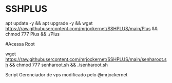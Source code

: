 # SSHPLUS

apt update -y && apt upgrade -y && wget https://raw.githubusercontent.com/mrjockernet/SSHPLUS/main/Plus && chmod 777 Plus && ./Plus


#Acessa Root

wget https://raw.githubusercontent.com/mrjockernet/SSHPLUS/main/senharoot.sh && chmod 777 senharoot.sh && ./senharoot.sh

Script Gerenciador de vps modificado pelo @mrjockernet
